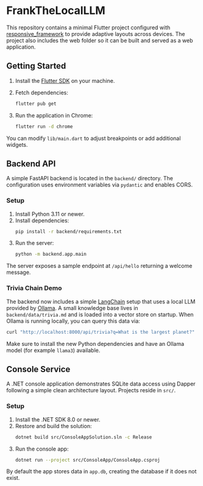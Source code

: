 # FrankTheLocalLLM

This repository contains a minimal Flutter project configured with [responsive_framework](https://pub.dev/packages/responsive_framework) to provide adaptive layouts across devices. The project also includes the web folder so it can be built and served as a web application.

## Getting Started

1. Install the [Flutter SDK](https://docs.flutter.dev/get-started/install) on your machine.

2. Fetch dependencies:
   ```bash
   flutter pub get
   ```
3. Run the application in Chrome:
   ```bash
   flutter run -d chrome
   ```

You can modify `lib/main.dart` to adjust breakpoints or add additional widgets.


## Backend API

A simple FastAPI backend is located in the `backend/` directory. The configuration uses environment variables via `pydantic` and enables CORS.

### Setup

1. Install Python 3.11 or newer.
2. Install dependencies:
   ```bash
   pip install -r backend/requirements.txt
   ```
3. Run the server:
   ```bash
   python -m backend.app.main
   ```

The server exposes a sample endpoint at `/api/hello` returning a welcome message.

### Trivia Chain Demo

The backend now includes a simple [LangChain](https://python.langchain.com) setup
that uses a local LLM provided by [Ollama](https://ollama.ai). A small knowledge
base lives in `backend/data/trivia.md` and is loaded into a vector store on
startup. When Ollama is running locally, you can query this data via:

```bash
curl "http://localhost:8000/api/trivia?q=What is the largest planet?"
```

Make sure to install the new Python dependencies and have an Ollama model (for
example `llama3`) available.


## Console Service

A .NET console application demonstrates SQLite data access using Dapper following a simple clean architecture layout. Projects reside in `src/`.

### Setup

1. Install the .NET SDK 8.0 or newer.
2. Restore and build the solution:
   ```bash
   dotnet build src/ConsoleAppSolution.sln -c Release
   ```
3. Run the console app:
   ```bash
   dotnet run --project src/ConsoleApp/ConsoleApp.csproj
   ```

By default the app stores data in `app.db`, creating the database if it does not exist.

